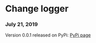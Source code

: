 # Change logger

### July 21, 2019
Version 0.0.1 released on PyPi: [PyPi page](https://pypi.org/project/doepy/)
